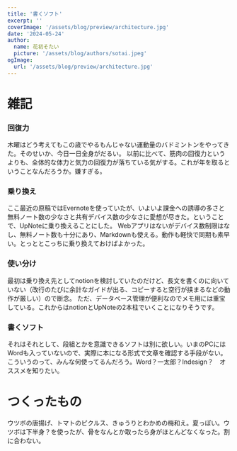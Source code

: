 ```yaml
---
title: '書くソフト'
excerpt: ''
coverImage: '/assets/blog/preview/architecture.jpg'
date: '2024-05-24'
author:
  name: 花初そたい
  picture: '/assets/blog/authors/sotai.jpeg'
ogImage:
  url: '/assets/blog/preview/architecture.jpg'
---
```

# 雑記

### 回復力
木曜はどう考えてもこの歳でやるもんじゃない運動量のバドミントンをやってきた。そのせいか、今日一日全身がだるい。
以前に比べて、筋肉の回復力というよりも、全体的な体力と気力の回復力が落ちている気がする。これが年を取るということなんだろうか。嫌すぎる。

### 乗り換え
ここ最近の原稿ではEvernoteを使っていたが、いよいよ課金への誘導の多さと無料ノート数の少なさと共有デバイス数の少なさに愛想が尽きた。ということで、UpNoteに乗り換えることにした。
Webアプリはないがデバイス数制限はなし、無料ノート数も十分にあり、Markdownも使える。動作も軽快で同期も素早い。とっととこっちに乗り換えておけばよかった。

### 使い分け
最初は乗り換え先としてnotionを検討していたのだけど、長文を書くのに向いていない（改行のたびに余計なガイドが出る、コピーすると空行が挟まるなどの動作が厳しい）ので断念。
ただ、データベース管理が便利なのでメモ用には重宝している。これからはnotionとUpNoteの2本柱でいくことになりそうです。

### 書くソフト
それはそれとして、段組とかを意識できるソフトは別に欲しい。いまのPCにはWordも入っていないので、実際に本になる形式で文章を確認する手段がない。こういうのって、みんな何使ってるんだろう。Word？一太郎？Indesign？　オススメを知りたい。

# つくったもの
ウツボの唐揚げ、トマトのピクルス、きゅうりとわかめの梅和え。夏っぽい。ウツボは下半身？を使ったが、骨をなんとか取ったら身がほとんどなくなった。割に合わない。
